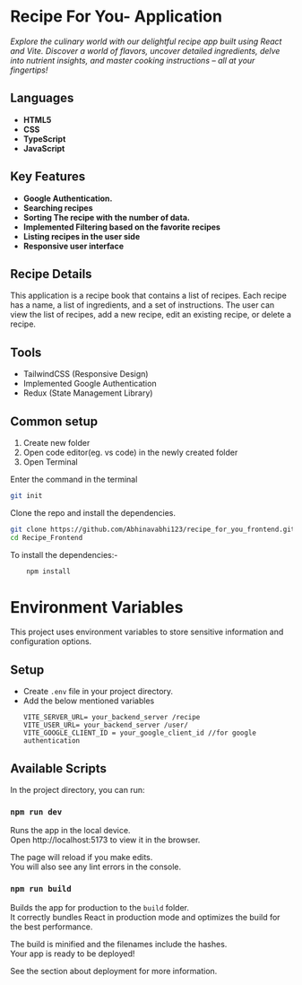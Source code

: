 # Recipe For You- Application

*Explore the culinary world with our delightful recipe app built using React and Vite. Discover a world of flavors, uncover detailed ingredients, delve into nutrient insights, and master cooking instructions – all at your fingertips!*

## Languages

* **HTML5**
* **CSS**
* **TypeScript**
* **JavaScript**

## Key Features
* **Google Authentication.**
* **Searching recipes**
* **Sorting The recipe with the number of data.**
* **Implemented Filtering based on the favorite recipes**
* **Listing recipes in the user side**
* **Responsive user interface**

## Recipe Details

This application is a recipe book that contains a list of recipes. Each recipe has a name, a list of ingredients, and a set of instructions. The user can view the list of recipes, add a new recipe, edit an existing recipe, or delete a recipe.

## Tools
<ul>
    <li>TailwindCSS (Responsive Design)</li>
    <li>Implemented Google Authentication</li>
    <li>Redux (State Management Library)</li>
</ul>

## Common setup

<ol>
  <li>Create new folder</li>
  <li>Open code editor(eg. vs code) in the newly created folder </li>
  <li>Open Terminal</li>
</ol>

Enter the command in the terminal
```bash
git init 
```

Clone the repo and install the dependencies.

```bash
git clone https://github.com/Abhinavabhi123/recipe_for_you_frontend.git
cd Recipe_Frontend
```
To install the dependencies:-
```bash
    npm install
```
# Environment Variables

This project uses environment variables to store sensitive information and configuration options.

## Setup
* Create `.env` file in your project directory. 
* Add the below mentioned variables
  ```armasm
  VITE_SERVER_URL= your_backend_server /recipe
  VITE_USER_URL= your_backend_server /user/
  VITE_GOOGLE_CLIENT_ID = your_google_client_id //for google authentication
  ```

## Available Scripts

In the project directory, you can run:

### `npm run dev`

Runs the app in the local device.<br />
Open http://localhost:5173 to view it in the browser.

The page will reload if you make edits.<br />
You will also see any lint errors in the console.


### `npm run build`

Builds the app for production to the `build` folder.<br />
It correctly bundles React in production mode and optimizes the build for the best performance.

The build is minified and the filenames include the hashes.<br />
Your app is ready to be deployed!

See the section about deployment for more information.
<br>
<br>
<br>